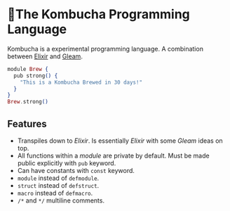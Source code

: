 # 🍹The Kombucha Programming Language

Kombucha is a experimental programming language.
A combination between [Elixir](https://elixir-lang.org/) and [Gleam](https://gleam.run/).

```elixir
module Brew {
  pub strong() {
    "This is a Kombucha Brewed in 30 days!"
  }
}
Brew.strong()
```

## Features

- Transpiles down to _Elixir_. Is essentially _Elixir_ with some _Gleam_ ideas on top.
- All functions within a _module_ are private by default. Must be made public explicitly with `pub` keyword.
- Can have constants with `const` keyword.
- `module` instead of `defmodule`.
- `struct` instead of `defstruct`.
- `macro` instead of `defmacro`.
- `/*` and `*/` multiline comments.
